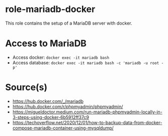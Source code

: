 # role-mariadb-docker
This role contains the setup of a MariaDB server with docker.

# Access to MariaDB
- Access docker: ``docker exec -it mariadb bash``
- Access database: ``docker exec -it mariadb bash -c 'mariadb -u root -p'``

# Source(s)
- https://hub.docker.com/_/mariadb
- https://hub.docker.com/r/phpmyadmin/phpmyadmin/
- https://migueldoctor.medium.com/run-mariadb-phpmyadmin-locally-in-3-steps-using-docker-6b5912ff37c9
- https://techoverflow.net/2020/12/01/how-to-backup-data-from-docker-compose-mariadb-container-using-mysqldump/
  
